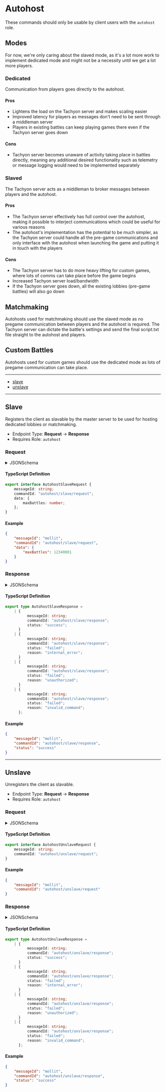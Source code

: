 <!-- THIS FILE IS AUTOMATICALLY GENERATED, PLEASE DO NOT EDIT IT MANUALLY -->

# Autohost

These commands should only be usable by client users with the `autohost` role.

## Modes

For now, we're only caring about the slaved mode, as it's a lot more work to implement dedicated mode and might not be a necessity until we get a lot more players.

### Dedicated

Communication from players goes directly to the autohost.

#### Pros

-   Lightens the load on the Tachyon server and makes scaling easier
-   Improved latency for players as messages don't need to be sent through a middleman server
-   Players in existing battles can keep playing games there even if the Tachyon server goes down

#### Cons

-   Tachyon server becomes unaware of activity taking place in battles directly, meaning any additional desired functionality such as telemetry or message logging would need to be implemented separately

### Slaved

The Tachyon server acts as a middleman to broker messages between players and the autohost.

#### Pros

-   The Tachyon server effectively has full control over the autohost, making it possible to interject communications which could be useful for various reasons
-   The autohost's implementation has the potential to be much simpler, as the Tachyon server could handle all the pre-game communications and only interface with the autohost when launching the game and putting it in touch with the players

#### Cons

-   The Tachyon server has to do more heavy lifting for custom games, where lots of comms can take place before the game begins
-   Increased Tachyon server load/bandwidth
-   If the Tachyon server goes down, all the existing lobbies (pre-game battles) will also go down

## Matchmaking

Autohosts used for matchmaking should use the slaved mode as no pregame communication between players and the autohost is required. The Tachyon server can dictate the battle's settings and send the final script.txt file straight to the autohost and players.

## Custom Battles

Autohosts used for custom games should use the dedicated mode as lots of pregame communication can take place.

---
- [slave](#slave)
- [unslave](#unslave)
---

## Slave

Registers the client as slavable by the master server to be used for hosting dedicated lobbies or matchmaking.

- Endpoint Type: **Request** -> **Response**
- Requires Role: `autohost`

### Request

<details>
<summary>JSONSchema</summary>

```json
{
    "$id": "autohost/slave/request",
    "roles": [
        "autohost"
    ],
    "type": "object",
    "properties": {
        "messageId": {
            "type": "string"
        },
        "commandId": {
            "const": "autohost/slave/request",
            "type": "string"
        },
        "data": {
            "type": "object",
            "properties": {
                "maxBattles": {
                    "minimum": 1,
                    "default": 4,
                    "type": "integer"
                }
            },
            "required": [
                "maxBattles"
            ]
        }
    },
    "required": [
        "messageId",
        "commandId",
        "data"
    ]
}
```

</details>

#### TypeScript Definition
```ts
export interface AutohostSlaveRequest {
    messageId: string;
    commandId: "autohost/slave/request";
    data: {
        maxBattles: number;
    };
}

```
#### Example
```json
{
    "messageId": "mollit",
    "commandId": "autohost/slave/request",
    "data": {
        "maxBattles": 12340001
    }
}
```
### Response

<details>
<summary>JSONSchema</summary>

```json
{
    "$id": "autohost/slave/response",
    "roles": [
        "autohost"
    ],
    "anyOf": [
        {
            "type": "object",
            "properties": {
                "messageId": {
                    "type": "string"
                },
                "commandId": {
                    "const": "autohost/slave/response",
                    "type": "string"
                },
                "status": {
                    "const": "success",
                    "type": "string"
                }
            },
            "required": [
                "messageId",
                "commandId",
                "status"
            ]
        },
        {
            "type": "object",
            "properties": {
                "messageId": {
                    "type": "string"
                },
                "commandId": {
                    "const": "autohost/slave/response",
                    "type": "string"
                },
                "status": {
                    "const": "failed",
                    "type": "string"
                },
                "reason": {
                    "const": "internal_error",
                    "type": "string"
                }
            },
            "required": [
                "messageId",
                "commandId",
                "status",
                "reason"
            ]
        },
        {
            "type": "object",
            "properties": {
                "messageId": {
                    "type": "string"
                },
                "commandId": {
                    "const": "autohost/slave/response",
                    "type": "string"
                },
                "status": {
                    "const": "failed",
                    "type": "string"
                },
                "reason": {
                    "const": "unauthorized",
                    "type": "string"
                }
            },
            "required": [
                "messageId",
                "commandId",
                "status",
                "reason"
            ]
        },
        {
            "type": "object",
            "properties": {
                "messageId": {
                    "type": "string"
                },
                "commandId": {
                    "const": "autohost/slave/response",
                    "type": "string"
                },
                "status": {
                    "const": "failed",
                    "type": "string"
                },
                "reason": {
                    "const": "invalid_command",
                    "type": "string"
                }
            },
            "required": [
                "messageId",
                "commandId",
                "status",
                "reason"
            ]
        }
    ]
}
```

</details>

#### TypeScript Definition
```ts
export type AutohostSlaveResponse =
    | {
          messageId: string;
          commandId: "autohost/slave/response";
          status: "success";
      }
    | {
          messageId: string;
          commandId: "autohost/slave/response";
          status: "failed";
          reason: "internal_error";
      }
    | {
          messageId: string;
          commandId: "autohost/slave/response";
          status: "failed";
          reason: "unauthorized";
      }
    | {
          messageId: string;
          commandId: "autohost/slave/response";
          status: "failed";
          reason: "invalid_command";
      };

```
#### Example
```json
{
    "messageId": "mollit",
    "commandId": "autohost/slave/response",
    "status": "success"
}
```
---

## Unslave

Unregisters the client as slavable.

- Endpoint Type: **Request** -> **Response**
- Requires Role: `autohost`

### Request

<details>
<summary>JSONSchema</summary>

```json
{
    "$id": "autohost/unslave/request",
    "roles": [
        "autohost"
    ],
    "type": "object",
    "properties": {
        "messageId": {
            "type": "string"
        },
        "commandId": {
            "const": "autohost/unslave/request",
            "type": "string"
        }
    },
    "required": [
        "messageId",
        "commandId"
    ]
}
```

</details>

#### TypeScript Definition
```ts
export interface AutohostUnslaveRequest {
    messageId: string;
    commandId: "autohost/unslave/request";
}

```
#### Example
```json
{
    "messageId": "mollit",
    "commandId": "autohost/unslave/request"
}
```
### Response

<details>
<summary>JSONSchema</summary>

```json
{
    "$id": "autohost/unslave/response",
    "roles": [
        "autohost"
    ],
    "anyOf": [
        {
            "type": "object",
            "properties": {
                "messageId": {
                    "type": "string"
                },
                "commandId": {
                    "const": "autohost/unslave/response",
                    "type": "string"
                },
                "status": {
                    "const": "success",
                    "type": "string"
                }
            },
            "required": [
                "messageId",
                "commandId",
                "status"
            ]
        },
        {
            "type": "object",
            "properties": {
                "messageId": {
                    "type": "string"
                },
                "commandId": {
                    "const": "autohost/unslave/response",
                    "type": "string"
                },
                "status": {
                    "const": "failed",
                    "type": "string"
                },
                "reason": {
                    "const": "internal_error",
                    "type": "string"
                }
            },
            "required": [
                "messageId",
                "commandId",
                "status",
                "reason"
            ]
        },
        {
            "type": "object",
            "properties": {
                "messageId": {
                    "type": "string"
                },
                "commandId": {
                    "const": "autohost/unslave/response",
                    "type": "string"
                },
                "status": {
                    "const": "failed",
                    "type": "string"
                },
                "reason": {
                    "const": "unauthorized",
                    "type": "string"
                }
            },
            "required": [
                "messageId",
                "commandId",
                "status",
                "reason"
            ]
        },
        {
            "type": "object",
            "properties": {
                "messageId": {
                    "type": "string"
                },
                "commandId": {
                    "const": "autohost/unslave/response",
                    "type": "string"
                },
                "status": {
                    "const": "failed",
                    "type": "string"
                },
                "reason": {
                    "const": "invalid_command",
                    "type": "string"
                }
            },
            "required": [
                "messageId",
                "commandId",
                "status",
                "reason"
            ]
        }
    ]
}
```

</details>

#### TypeScript Definition
```ts
export type AutohostUnslaveResponse =
    | {
          messageId: string;
          commandId: "autohost/unslave/response";
          status: "success";
      }
    | {
          messageId: string;
          commandId: "autohost/unslave/response";
          status: "failed";
          reason: "internal_error";
      }
    | {
          messageId: string;
          commandId: "autohost/unslave/response";
          status: "failed";
          reason: "unauthorized";
      }
    | {
          messageId: string;
          commandId: "autohost/unslave/response";
          status: "failed";
          reason: "invalid_command";
      };

```
#### Example
```json
{
    "messageId": "mollit",
    "commandId": "autohost/unslave/response",
    "status": "success"
}
```
